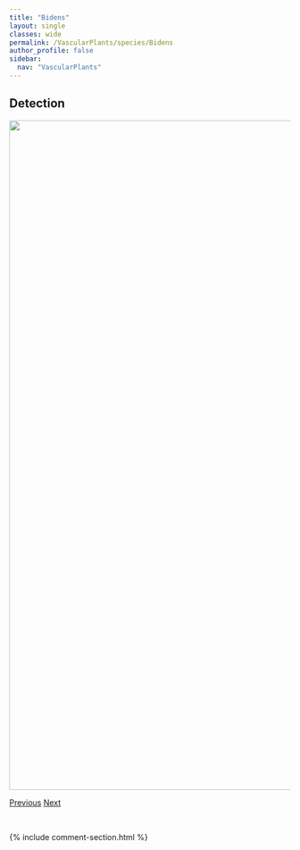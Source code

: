 ```yaml
---
title: "Bidens"
layout: single
classes: wide
permalink: /VascularPlants/species/Bidens
author_profile: false
sidebar:
  nav: "VascularPlants"
---
```


<h2>Detection</h2>

<a href="https://drive.google.com/uc?export=view&id=1b7KND9xXwUX5XGALq3zv-XKip5HiG7hD">
<img src="https://drive.google.com/uc?export=view&id=1b7KND9xXwUX5XGALq3zv-XKip5HiG7hD" height = "1200" width = "800">
</a>


<a href="/DevelopmentWebsite/VascularPlants/species/BetulaxSargentii" class="pagination--pager" title="Betula x sargentii">Previous</a> <a href="/DevelopmentWebsite/VascularPlants/species/BidensCernua" class="pagination--pager" title="Bidens cernua">Next</a>

<p>&nbsp;</p>

{% include comment-section.html %}
